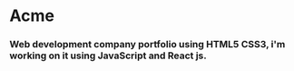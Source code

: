 # Acme
### Web development company portfolio using HTML5 CSS3, i'm working on it using JavaScript and React js.
